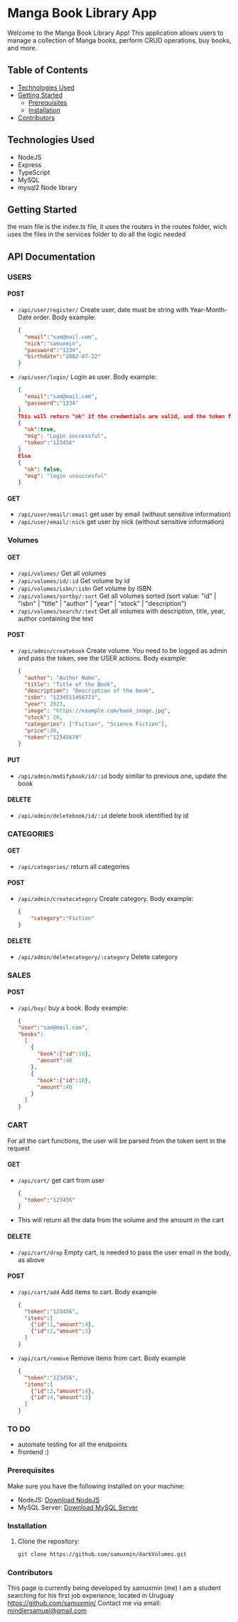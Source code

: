 # Manga Book Library App

Welcome to the Manga Book Library App! This application allows users to manage a collection of Manga books, perform CRUD operations, buy books, and more.

## Table of Contents

- [Technologies Used](#technologies-used)
- [Getting Started](#getting-started)
  - [Prerequisites](#prerequisites)
  - [Installation](#installation)
- [Contributors](#contributors)


## Technologies Used

- NodeJS
- Express
- TypeScript
- MySQL
- mysql2 Node library

## Getting Started
the main file is the index.ts file, it uses the routers in the routes folder, wich uses the files in the services folder to do all the logic needed

## API Documentation
### USERS
#### POST
- `/api/user/register/` Create user, date must be string with Year-Month-Date order. Body example: 
  ```json
  {
    "email":"sam@mail.com",
    "nick":"samuxmin",
    "password":"1234",
    "birthdate":"2002-07-22"
  }

- `/api/user/login/` Login as user. Body example:
  ```json
  {
    "email":"sam@mail.com",
    "password":"1234"
  }
  This will return "ok" if the credentials are valid, and the token for operations that require authorization
  { 
    "ok":true,
    "msg": "Login successful",
    "token":"123456"
  }
  Else
  {
    "ok": false,
    "msg": "login unsuccesful"
  }
#### GET
- `/api/user/email/:email` get user by email (without sensitive information)
- `/api/user/email/:nick` get user by nick (without sensitive information)


### Volumes

#### GET

- `/api/volumes/` Get all volumes
- `/api/volumes/id/:id` Get volume by id
- `/api/volumes/isbn/:isbn` Get volume by ISBN
- `/api/volumes/sortby/:sort` Get all volumes sorted (sort value: "id" | "isbn" | "title" | "author" | "year" | "stock" | "description")
- `/api/volumes/search/:text` Get all volumes with description, title, year, author containing the text

#### POST

- `/api/admin/createbook` Create volume. You need to be logged as admin and pass the token, see the USER actions. Body example:
  ```json
  {
    "author": "Author Name",
    "title": "Title of the Book",
    "description": "Description of the book",
    "isbn": "1234511456773",
    "year": 2023,
    "image": "https://example.com/book_image.jpg",
    "stock": 10,
    "categories": ["Fiction", "Science Fiction"],
    "price":20,
    "token":"12345678"
  }
#### PUT
- `/api/admin/modifybook/id/:id` body similar to previous one, update the book

#### DELETE
- `/api/admin/deletebook/id/:id` delete book identified by id


### CATEGORIES
#### GET
- `/api/categories/` return all categories
#### POST
- `/api/admin/createcategory` Create category. Body example:
  ```json
  {
	  "category":"Fiction"
  }
#### DELETE
- `/api/admin/deletecategory/:category` Delete category

### SALES
#### POST
- `/api/buy/` buy a book. Body example:
  ```json
  {
  "user":"sam@mail.com",
  "books":
    [
      {
        "book":{"id":10},
        "amount":40
      },
      {
        "book":{"id":10},
        "amount":40
      }
    ]
  }


### CART
For all the cart functions, the user will be parsed from the token sent in the request 
#### GET 
- `/api/cart/` get cart from user
  ```json
  {
    "token":"123456"
  }
- This will return all the data from the volume and the amount in the cart

#### DELETE
- `/api/cart/drop` Empty cart, is needed to pass the user email in the body, as above
#### POST
- `/api/cart/add` Add items to cart. Body example
  ```json
  {
    "token":"123456",
    "items":[
      {"id":1,"amount":4},
      {"id":2,"amount":3}
    ]
  }
- `/api/cart/remove` Remove items from cart. Body example
  ```json
  {
    "token":"123456",
    "items":[
      {"id":3,"amount":4},
      {"id":4,"amount":3}
    ]
  }

### TO DO
 - automate testing for all the endpoints
 - frontend :)

 ### Prerequisites

Make sure you have the following installed on your machine:

- NodeJS: [Download NodeJS](https://nodejs.org/)
- MySQL Server: [Download MySQL Server](https://dev.mysql.com/downloads/)

### Installation

1. Clone the repository:

   ```bash
   git clone https://github.com/samuxmin/darkVolumes.git

### Contributors
This page is currently being developed by samuxmin (me)
I am a student searching for his first job experience, located in Uruguay
https://github.com/samuxmin/
Contact me via email: mindlersamuel@gmail.com